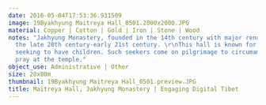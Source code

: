 ```yaml
---
date: 2016-05-04T17:53:36.931509
image: 19Byakhyung Maitreya Hall_0501.2000x2000.JPG
material: Copper | Cotton | Gold | Iron | Stone | Wood
notes: "Jakhyung Monastery, founded in the 14th century with major renovations in
  the late 20th century-early 21st century. \r\nThis hall is known for blessing those
  seeking to have children. Such seekers come on pilgrimage to circumambulate and
  pray at the temple."
object_use: Administrative | Other
size: 20x80m
thumbnail: 19Byakhyung Maitreya Hall_0501.preview.JPG
title: Maitreya Hall, Jakhyung Monastery | Engaging Digital Tibet
---
```


